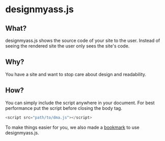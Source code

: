 # designmyass.js

## What?
designmyass.js shows the source code of your site to the user. Instead of seeing the rendered site the user only sees the site's code.

## Why?
You have a site and want to stop care about design and readability.

## How?
You can simply include the script anywhere in your document. For best performance put the script before closing the body tag.

```javascript
<script src="path/to/dma.js"></script>
```

To make things easier for you, we also made a [bookmark](http://bullg.it/designmyass.js) to use designmyass.js.